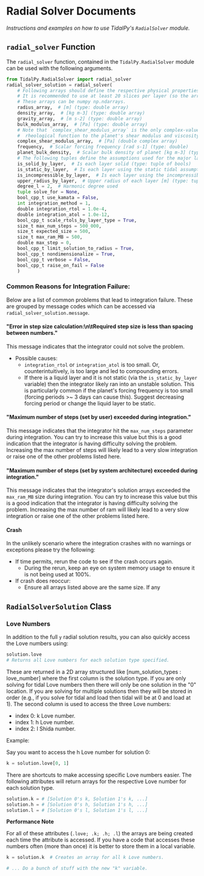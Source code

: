 # Radial Solver Documents
_Instructions and examples on how to use TidalPy's `RadialSolver` module._

## `radial_solver` Function
The `radial_solver` function, contained in the `TidalPy.RadialSolver` module can be used with the following arguments.

```python
from TidalPy.RadialSolver import radial_solver
radial_solver_solution = radial_solver(
    # Following arrays should define the respective physical properties throughout the planet. 
    # It is recommended to use at least 20 slices per layer (so the arrays should be 20+ x num_layers in size).
    # These arrays can be numpy np.ndarrays.
    radius_array,  # [m] (type: double array)
    density_array,  # [kg m-3] (type: double array)
    gravity_array,  # [m s-2] (type: double array)
    bulk_modulus_array,  # [Pa] (type: double array)
    # Note that `complex_shear_modulus_array` is the only complex-valued array. It is the result of applying a 
    #  rheological function to the planet's shear modulus and viscosity.
    complex_shear_modulus_array,  # [Pa] (double complex array)
    frequency,  # Scalar forcing frequency [rad s-1] (type: double)
    planet_bulk_density,  # Scalar bulk density of planet [kg m-3] (type: double)
    # The following tuples define the assumptions used for the major layers within a planet.
    is_solid_by_layer,  # Is each layer solid (type: tuple of bools)
    is_static_by_layer,  # Is each layer using the static tidal assumption (type: tuple of bools)
    is_incompressible_by_layer,  # Is each layer using the incompressible tidal assumption (type: tuple of bools)
    upper_radius_by_layer,  # Upper radius of each layer [m] (type: tuple of doubles)
    degree_l = 2,  # Harmonic degree used
    tuple solve_for = None,
    bool_cpp_t use_kamata = False,
    int integration_method = 1,
    double integration_rtol = 1.0e-4,
    double integration_atol = 1.0e-12,
    bool_cpp_t scale_rtols_by_layer_type = True,
    size_t max_num_steps = 500_000,
    size_t expected_size = 500,
    size_t max_ram_MB = 500,
    double max_step = 0,
    bool_cpp_t limit_solution_to_radius = True,
    bool_cpp_t nondimensionalize = True,
    bool_cpp_t verbose = False,
    bool_cpp_t raise_on_fail = False
    )

```

### Common Reasons for Integration Failure:
Below are a list of common problems that lead to integration failure. These are grouped by message codes which can be
accessed via `radial_solver_solution.message`.

#### "Error in step size calculation:\n\tRequired step size is less than spacing between numbers."
This message indicates that the integrator could not solve the problem. 
- Possible causes:
    - `integration_rtol` or `integration_atol` is too small. Or, counterintuitively, is too large and led to compounding errors.
    - If there is a liquid layer and it is not static (via the `is_static_by_layer` variable) then the integrator likely ran into an unstable solution. This is particularly common if the planet's forcing frequency is too small (forcing periods >~ 3 days can cause this). Suggest decreasing forcing period or change the liquid layer to be static.

#### "Maximum number of steps (set by user) exceeded during integration."
This message indicates that the integrator hit the `max_num_steps` parameter during integration. You can try to increase this value but this is a good indication that the integrator is having difficulty solving the problem. Increasing the max number of steps will likely lead to a very slow integration or raise one of the other problems listed here.

#### "Maximum number of steps (set by system architecture) exceeded during integration."
This message indicates that the integrator's solution arrays exceeded the `max_ram_MB` size during integration. You can try to increase this value but this is a good indication that the integrator is having difficulty solving the problem. Increasing the max number of ram will likely lead to a very slow integration or raise one of the other problems listed here.

#### Crash
In the unlikely scenario where the integration crashes with no warnings or exceptions please try the following:
- If time permits, rerun the code to see if the crash occurs again.
    - During the rerun, keep an eye on system memory usage to ensure it is not being used at 100%.
- If crash does reoccur:
    - Ensure all arrays listed above are the same size. If any 
## `RadialSolverSolution` Class

### Love Numbers
In addition to the full `y` radial solution results, you can also quickly access the Love numbers using:

```python
solution.love  
# Returns all Love numbers for each solution type specified.
```

These are returned in a 2D array structured like [num_solution_types : love_number] where the first column is the
solution type. If you are only solving for tidal Love numbers then there will only be one solution in the "0" location.
If you are solving for multiple solutions then they will be stored in order (e.g., if you solve for tidal and load then
tidal will be at 0 and load at 1). The second column is used to access the three Love numbers:
- index 0: k Love number.
- index 1: h Love number.
- index 2: l Shida number.

Example:

Say you want to access the h Love number for solution 0:

```python
k = solution.love[0, 1]
```

There are shortcuts to make accessing specific Love numbers easier. The following attributes will return arrays for the
respective Love number for each solution type.

```python
solution.k = # [Solution 0's k, Solution 1's k, ...]
solution.h = # [Solution 0's h, Solution 1's h, ...]
solution.l = # [Solution 0's l, Solution 1's l, ...]
```

**Performance Note**

For all of these attributes (`.love; .k; .h; .l`) the arrays are being created each time the attribute is accessed.
If you have a code that accesses these numbers often (more than once) it is better to store them in a local variable.

```python
k = solution.k  # Creates an array for all k Love numbers.

# ... Do a bunch of stuff with the new "k" variable.
```
